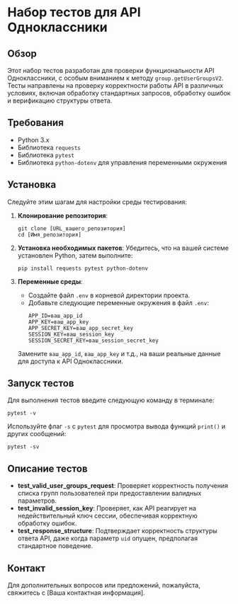 
# Набор тестов для API Одноклассники

## Обзор
Этот набор тестов разработан для проверки функциональности API Одноклассники, с особым вниманием к методу `group.getUserGroupsV2`. Тесты направлены на проверку корректности работы API в различных условиях, включая обработку стандартных запросов, обработку ошибок и верификацию структуры ответа.

## Требования
- Python 3.x
- Библиотека `requests`
- Библиотека `pytest`
- Библиотека `python-dotenv` для управления переменными окружения

## Установка
Следуйте этим шагам для настройки среды тестирования:

1. **Клонирование репозитория**:
   ```
   git clone [URL_вашего_репозитория]
   cd [Имя_репозитория]
   ```

2. **Установка необходимых пакетов**:
   Убедитесь, что на вашей системе установлен Python, затем выполните:
   ```
   pip install requests pytest python-dotenv
   ```

3. **Переменные среды**:
   - Создайте файл `.env` в корневой директории проекта.
   - Добавьте следующие переменные окружения в файл `.env`:
     ```
     APP_ID=ваш_app_id
     APP_KEY=ваш_app_key
     APP_SECRET_KEY=ваш_app_secret_key
     SESSION_KEY=ваш_session_key
     SESSION_SECRET_KEY=ваш_session_secret_key
     ```

   Замените `ваш_app_id`, `ваш_app_key` и т.д., на ваши реальные данные для доступа к API Одноклассники.

## Запуск тестов
Для выполнения тестов введите следующую команду в терминале:
   ```
   pytest -v
   ```
Используйте флаг `-s` с `pytest` для просмотра вывода функций `print()` и других сообщений:
   ```
   pytest -sv
   ```

## Описание тестов
- **test_valid_user_groups_request**: Проверяет корректность получения списка групп пользователей при предоставлении валидных параметров.
- **test_invalid_session_key**: Проверяет, как API реагирует на недействительный ключ сессии, обеспечивая корректную обработку ошибок.
- **test_response_structure**: Подтверждает корректность структуры ответа API, даже когда параметр `uid` опущен, предполагая стандартное поведение.

## Контакт
Для дополнительных вопросов или предложений, пожалуйста, свяжитесь с [Ваша контактная информация].
